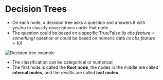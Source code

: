 # Decision Trees

*   On each node, a decision tree asks a question and answers it with yes/no to classify observations under that node.
*   The question could be based on a specific True/False *(is obs.feature = something)* question or could be based on numeric data *(is obs.feature > 10)*

![Decision tree example](https://upload.wikimedia.org/wikipedia/commons/f/ff/Decision_tree_model.png)

*   The classification can be categorical or numerical
*   The first node is called the **Root node**, the nodes in the middle are called **internal nodes**, and the results are called **leaf nodes**



